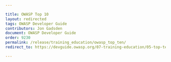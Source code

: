```yaml
---

title: OWASP Top 10
layout: redirected
tags: OWASP Developer Guide
contributors: Jon Gadsden
document: OWASP Developer Guide
order: 9230
permalink: /release/training_education/owasp_top_ten/
redirect_to: https://devguide.owasp.org/07-training-education/05-top-ten/

---
```

